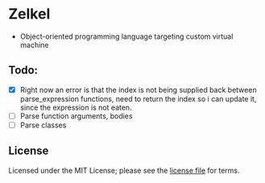 # Zelkel
- Object-oriented programming language targeting custom virtual machine

## Todo:
- [x] Right now an error is that the index is not being supplied back between parse_expression functions, need to return the index so i can update it, since the expression is not eaten.
- [ ] Parse function arguments, bodies
- [ ] Parse classes

## License
Licensed under the MIT License; please see the [license file](LICENSE.md) for terms.